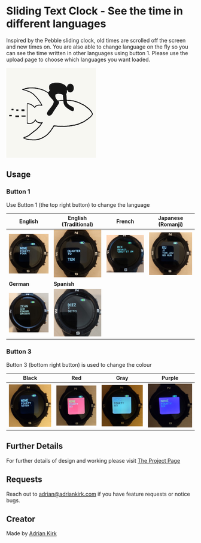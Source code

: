 # Sliding Text Clock - See the time in different languages

Inspired by the Pebble sliding clock, old times are scrolled off the screen and new times on. You are also able to change language on the fly so you can see the time written in other languages using button 1. Please use the upload page to choose which languages you want loaded.

![](app.png)

## Usage

### Button 1

Use Button 1 (the top right button) to change the language

| English              | English (Traditional) | French             | Japanese (Romanji) |
| -------------------- | --------------------- | ------------------ | ------------------ |
| ![](./format-01.jpg) | ![](format-02.jpg)    | ![](format-03.jpg) | ![](format-04.jpg) |
| **German**           | **Spanish**           |                    |                    |
| ![](./format-05.jpg) | ![](format-06.jpg)    |                    |                    |

### Button 3

Button 3 (bottom right button) is used to change the colour

| Black               | Red               | Gray              | Purple            |
| ------------------- | ----------------- | ----------------- | ----------------- |
| ![](./color-01.jpg) | ![](color-02.jpg) | ![](color-03.jpg) | ![](color-04.jpg) |

## Further Details

For further details of design and working please visit [The Project Page](https://www.notion.so/adrianwkirk/Sliding-Text-Clock-a8fe556f03624a619656ddbc4f36f41b)

## Requests

Reach out to adrian@adriankirk.com if you have feature requests or notice bugs.

## Creator

Made by [Adrian Kirk](mailto:adrian@adriankirk.com)
